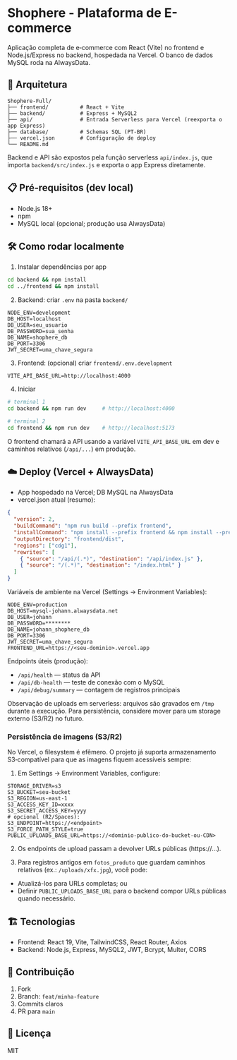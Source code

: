   # Shophere - Plataforma de E-commerce

Aplicação completa de e‑commerce com React (Vite) no frontend e Node.js/Express no backend, hospedada na Vercel. O banco de dados MySQL roda na AlwaysData.

## 🚀 Arquitetura

```
Shophere-Full/
├── frontend/          # React + Vite
├── backend/           # Express + MySQL2
├── api/               # Entrada Serverless para Vercel (reexporta o app Express)
├── database/          # Schemas SQL (PT‑BR)
├── vercel.json        # Configuração de deploy
└── README.md
```

Backend e API são expostos pela função serverless `api/index.js`, que importa `backend/src/index.js` e exporta o app Express diretamente.

## 📋 Pré‑requisitos (dev local)

- Node.js 18+
- npm
- MySQL local (opcional; produção usa AlwaysData)

## 🛠️ Como rodar localmente

1. Instalar dependências por app

```bash
cd backend && npm install
cd ../frontend && npm install
```

2. Backend: criar `.env` na pasta `backend/`

```env
NODE_ENV=development
DB_HOST=localhost
DB_USER=seu_usuario
DB_PASSWORD=sua_senha
DB_NAME=shophere_db
DB_PORT=3306
JWT_SECRET=uma_chave_segura
```

3. Frontend: (opcional) criar `frontend/.env.development`

```env
VITE_API_BASE_URL=http://localhost:4000
```

4. Iniciar

```bash
# terminal 1
cd backend && npm run dev     # http://localhost:4000

# terminal 2
cd frontend && npm run dev    # http://localhost:5173
```

O frontend chamará a API usando a variável `VITE_API_BASE_URL` em dev e caminhos relativos (`/api/...`) em produção.

## ☁️ Deploy (Vercel + AlwaysData)

- App hospedado na Vercel; DB MySQL na AlwaysData
- vercel.json atual (resumo):

```json
{
  "version": 2,
  "buildCommand": "npm run build --prefix frontend",
  "installCommand": "npm install --prefix frontend && npm install --prefix backend",
  "outputDirectory": "frontend/dist",
  "regions": ["cdg1"],
  "rewrites": [
    { "source": "/api/(.*)", "destination": "/api/index.js" },
    { "source": "/(.*)", "destination": "/index.html" }
  ]
}
```

Variáveis de ambiente na Vercel (Settings → Environment Variables):

```
NODE_ENV=production
DB_HOST=mysql-johann.alwaysdata.net
DB_USER=johann
DB_PASSWORD=********
DB_NAME=johann_shophere_db
DB_PORT=3306
JWT_SECRET=uma_chave_segura
FRONTEND_URL=https://<seu‑dominio>.vercel.app
```

Endpoints úteis (produção):

- `/api/health` — status da API
- `/api/db-health` — teste de conexão com o MySQL
- `/api/debug/summary` — contagem de registros principais

Observação de uploads em serverless: arquivos são gravados em `/tmp` durante a execução. Para persistência, considere mover para um storage externo (S3/R2) no futuro.

### Persistência de imagens (S3/R2)

No Vercel, o filesystem é efêmero. O projeto já suporta armazenamento S3‑compatível para que as imagens fiquem acessíveis sempre:

1. Em Settings → Environment Variables, configure:

```
STORAGE_DRIVER=s3
S3_BUCKET=seu-bucket
S3_REGION=us-east-1
S3_ACCESS_KEY_ID=xxxx
S3_SECRET_ACCESS_KEY=yyyy
# opcional (R2/Spaces):
S3_ENDPOINT=https://<endpoint>
S3_FORCE_PATH_STYLE=true
PUBLIC_UPLOADS_BASE_URL=https://<dominio-publico-do-bucket-ou-CDN>
```

2. Os endpoints de upload passam a devolver URLs públicas (https://...).

3. Para registros antigos em `fotos_produto` que guardam caminhos relativos (ex.: `/uploads/xfx.jpg`), você pode:

- Atualizá-los para URLs completas; ou
- Definir `PUBLIC_UPLOADS_BASE_URL` para o backend compor URLs públicas quando necessário.

## 🏗️ Tecnologias

- Frontend: React 19, Vite, TailwindCSS, React Router, Axios
- Backend: Node.js, Express, MySQL2, JWT, Bcrypt, Multer, CORS

## 🤝 Contribuição

1. Fork
2. Branch: `feat/minha-feature`
3. Commits claros
4. PR para `main`

## 📄 Licença

MIT
